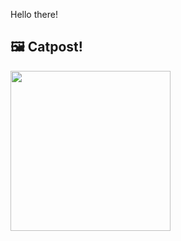 Hello there!



## 🖼️ Catpost!

<sub>
    <img src="https://cdn2.thecatapi.com/images/MTYxNDIxMQ.jpg" height="256">
</sub>

